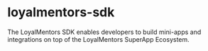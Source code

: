 # loyalmentors-sdk
The LoyalMentors SDK enables developers to build mini-apps and integrations on top of the LoyalMentors SuperApp Ecosystem.
